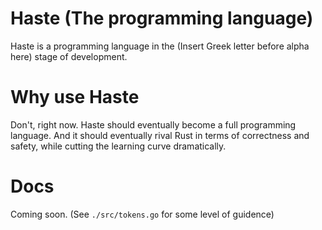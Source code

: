 # Haste (The programming language)

Haste is a programming language in the (Insert Greek letter before alpha here) stage of development.

# Why use Haste

Don't, right now. Haste should eventually become a full programming language. And it should eventually rival Rust in terms of correctness and safety, while cutting the learning curve dramatically.

# Docs

Coming soon. (See `./src/tokens.go` for some level of guidence)
